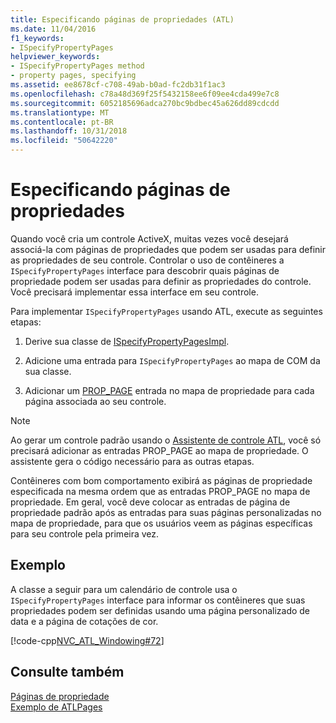 ```yaml
---
title: Especificando páginas de propriedades (ATL)
ms.date: 11/04/2016
f1_keywords:
- ISpecifyPropertyPages
helpviewer_keywords:
- ISpecifyPropertyPages method
- property pages, specifying
ms.assetid: ee8678cf-c708-49ab-b0ad-fc2db31f1ac3
ms.openlocfilehash: c78a48d369f25f5432158ee6f09ee4cda499e7c8
ms.sourcegitcommit: 6052185696adca270bc9bdbec45a626dd89cdcdd
ms.translationtype: MT
ms.contentlocale: pt-BR
ms.lasthandoff: 10/31/2018
ms.locfileid: "50642220"
---
```

# <a name="specifying-property-pages"></a>Especificando páginas de propriedades

Quando você cria um controle ActiveX, muitas vezes você desejará associá-la com páginas de propriedades que podem ser usadas para definir as propriedades de seu controle. Controlar o uso de contêineres a `ISpecifyPropertyPages` interface para descobrir quais páginas de propriedade podem ser usadas para definir as propriedades do controle. Você precisará implementar essa interface em seu controle.

Para implementar `ISpecifyPropertyPages` usando ATL, execute as seguintes etapas:

1. Derive sua classe de [ISpecifyPropertyPagesImpl](../atl/reference/ispecifypropertypagesimpl-class.md).

1. Adicione uma entrada para `ISpecifyPropertyPages` ao mapa de COM da sua classe.

1. Adicionar um [PROP_PAGE](reference/property-map-macros.md#prop_page) entrada no mapa de propriedade para cada página associada ao seu controle.

> [!NOTE]
> Ao gerar um controle padrão usando o [Assistente de controle ATL](../atl/reference/atl-control-wizard.md), você só precisará adicionar as entradas PROP_PAGE ao mapa de propriedade. O assistente gera o código necessário para as outras etapas.

Contêineres com bom comportamento exibirá as páginas de propriedade especificada na mesma ordem que as entradas PROP_PAGE no mapa de propriedade. Em geral, você deve colocar as entradas de página de propriedade padrão após as entradas para suas páginas personalizadas no mapa de propriedade, para que os usuários veem as páginas específicas para seu controle pela primeira vez.

## <a name="example"></a>Exemplo

A classe a seguir para um calendário de controle usa o `ISpecifyPropertyPages` interface para informar os contêineres que suas propriedades podem ser definidas usando uma página personalizado de data e a página de cotações de cor.

[!code-cpp[NVC_ATL_Windowing#72](../atl/codesnippet/cpp/specifying-property-pages_1.h)]

## <a name="see-also"></a>Consulte também

[Páginas de propriedade](../atl/atl-com-property-pages.md)<br/>
[Exemplo de ATLPages](../visual-cpp-samples.md)
